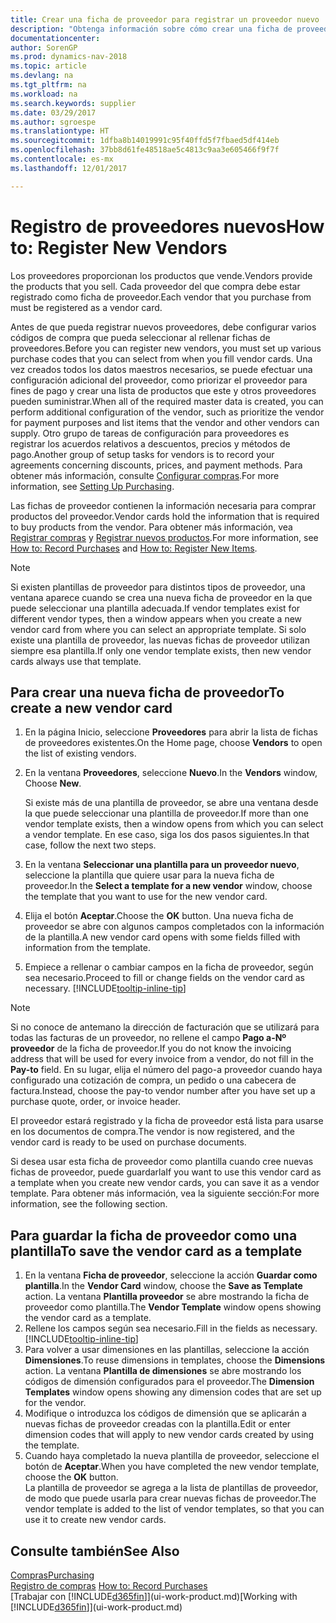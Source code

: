```yaml
---
title: Crear una ficha de proveedor para registrar un proveedor nuevo
description: "Obtenga información sobre cómo crear una ficha de proveedor para registrar un nuevo proveedor."
documentationcenter: 
author: SorenGP
ms.prod: dynamics-nav-2018
ms.topic: article
ms.devlang: na
ms.tgt_pltfrm: na
ms.workload: na
ms.search.keywords: supplier
ms.date: 03/29/2017
ms.author: sgroespe
ms.translationtype: HT
ms.sourcegitcommit: 1dfba8b14019991c95f40ffd5f7fbaed5df414eb
ms.openlocfilehash: 37bb8d61fe48518ae5c4813c9aa3e605466f9f7f
ms.contentlocale: es-mx
ms.lasthandoff: 12/01/2017

---
```

# <a name="how-to-register-new-vendors"></a><span data-ttu-id="856b3-103">Registro de proveedores nuevos</span><span class="sxs-lookup"><span data-stu-id="856b3-103">How to: Register New Vendors</span></span>
<span data-ttu-id="856b3-104">Los proveedores proporcionan los productos que vende.</span><span class="sxs-lookup"><span data-stu-id="856b3-104">Vendors provide the products that you sell.</span></span> <span data-ttu-id="856b3-105">Cada proveedor del que compra debe estar registrado como ficha de proveedor.</span><span class="sxs-lookup"><span data-stu-id="856b3-105">Each vendor that you purchase from must be registered as a vendor card.</span></span>

<span data-ttu-id="856b3-106">Antes de que pueda registrar nuevos proveedores, debe configurar varios códigos de compra que pueda seleccionar al rellenar fichas de proveedores.</span><span class="sxs-lookup"><span data-stu-id="856b3-106">Before you can register new vendors, you must set up various purchase codes that you can select from when you fill vendor cards.</span></span> <span data-ttu-id="856b3-107">Una vez creados todos los datos maestros necesarios, se puede efectuar una configuración adicional del proveedor, como priorizar el proveedor para fines de pago y crear una lista de productos que este y otros proveedores pueden suministrar.</span><span class="sxs-lookup"><span data-stu-id="856b3-107">When all of the required master data is created, you can perform additional configuration of the vendor, such as prioritize the vendor for payment purposes and list items that the vendor and other vendors can supply.</span></span> <span data-ttu-id="856b3-108">Otro grupo de tareas de configuración para proveedores es registrar los acuerdos relativos a descuentos, precios y métodos de pago.</span><span class="sxs-lookup"><span data-stu-id="856b3-108">Another group of setup tasks for vendors is to record your agreements concerning discounts, prices, and payment methods.</span></span> <span data-ttu-id="856b3-109">Para obtener más información, consulte [Configurar compras](purchasing-setup-purchasing.md).</span><span class="sxs-lookup"><span data-stu-id="856b3-109">For more information, see [Setting Up Purchasing](purchasing-setup-purchasing.md).</span></span>

<span data-ttu-id="856b3-110">Las fichas de proveedor contienen la información necesaria para comprar productos del proveedor.</span><span class="sxs-lookup"><span data-stu-id="856b3-110">Vendor cards hold the information that is required to buy products from the vendor.</span></span> <span data-ttu-id="856b3-111">Para obtener más información, vea [Registrar compras](purchasing-how-record-purchases.md) y [Registrar nuevos productos](inventory-how-register-new-items.md).</span><span class="sxs-lookup"><span data-stu-id="856b3-111">For more information, see [How to: Record Purchases](purchasing-how-record-purchases.md) and [How to: Register New Items](inventory-how-register-new-items.md).</span></span>

> [!NOTE]  
>   <span data-ttu-id="856b3-112">Si existen plantillas de proveedor para distintos tipos de proveedor, una ventana aparece cuando se crea una nueva ficha de proveedor en la que puede seleccionar una plantilla adecuada.</span><span class="sxs-lookup"><span data-stu-id="856b3-112">If vendor templates exist for different vendor types, then a window appears when you create a new vendor card from where you can select an appropriate template.</span></span> <span data-ttu-id="856b3-113">Si solo existe una plantilla de proveedor, las nuevas fichas de proveedor utilizan siempre esa plantilla.</span><span class="sxs-lookup"><span data-stu-id="856b3-113">If only one vendor template exists, then new vendor cards always use that template.</span></span>

## <a name="to-create-a-new-vendor-card"></a><span data-ttu-id="856b3-114">Para crear una nueva ficha de proveedor</span><span class="sxs-lookup"><span data-stu-id="856b3-114">To create a new vendor card</span></span>
1. <span data-ttu-id="856b3-115">En la página Inicio, seleccione **Proveedores** para abrir la lista de fichas de proveedores existentes.</span><span class="sxs-lookup"><span data-stu-id="856b3-115">On the Home page, choose **Vendors** to open the list of existing vendors.</span></span>  
2. <span data-ttu-id="856b3-116">En la ventana **Proveedores**, seleccione **Nuevo**.</span><span class="sxs-lookup"><span data-stu-id="856b3-116">In the **Vendors** window, Choose **New**.</span></span>

    <span data-ttu-id="856b3-117">Si existe más de una plantilla de proveedor, se abre una ventana desde la que puede seleccionar una plantilla de proveedor.</span><span class="sxs-lookup"><span data-stu-id="856b3-117">If more than one vendor template exists, then a window opens from which you can select a vendor template.</span></span> <span data-ttu-id="856b3-118">En ese caso, siga los dos pasos siguientes.</span><span class="sxs-lookup"><span data-stu-id="856b3-118">In that case, follow the next two steps.</span></span>
3. <span data-ttu-id="856b3-119">En la ventana **Seleccionar una plantilla para un proveedor nuevo**, seleccione la plantilla que quiere usar para la nueva ficha de proveedor.</span><span class="sxs-lookup"><span data-stu-id="856b3-119">In the **Select a template for a new vendor** window, choose the template that you want to use for the new vendor card.</span></span>
4. <span data-ttu-id="856b3-120">Elija el botón **Aceptar**.</span><span class="sxs-lookup"><span data-stu-id="856b3-120">Choose the **OK** button.</span></span> <span data-ttu-id="856b3-121">Una nueva ficha de proveedor se abre con algunos campos completados con la información de la plantilla.</span><span class="sxs-lookup"><span data-stu-id="856b3-121">A new vendor card opens with some fields filled with information from the template.</span></span>
5. <span data-ttu-id="856b3-122">Empiece a rellenar o cambiar campos en la ficha de proveedor, según sea necesario.</span><span class="sxs-lookup"><span data-stu-id="856b3-122">Proceed to fill or change fields on the vendor card as necessary.</span></span> [!INCLUDE[tooltip-inline-tip](includes/tooltip-inline-tip_md.md)]

> [!NOTE]  
>   <span data-ttu-id="856b3-123">Si no conoce de antemano la dirección de facturación que se utilizará para todas las facturas de un proveedor, no rellene el campo **Pago a-Nº proveedor** de la ficha de proveedor.</span><span class="sxs-lookup"><span data-stu-id="856b3-123">If you do not know the invoicing address that will be used for every invoice from a vendor, do not fill in the **Pay-to** field.</span></span> <span data-ttu-id="856b3-124">En su lugar, elija el número del pago-a proveedor cuando haya configurado una cotización de compra, un pedido o una cabecera de factura.</span><span class="sxs-lookup"><span data-stu-id="856b3-124">Instead, choose the pay-to vendor number after you have set up a purchase quote, order, or invoice header.</span></span>

<span data-ttu-id="856b3-125">El proveedor estará registrado y la ficha de proveedor está lista para usarse en los documentos de compra.</span><span class="sxs-lookup"><span data-stu-id="856b3-125">The vendor is now registered, and the vendor card is ready to be used on purchase documents.</span></span>

<span data-ttu-id="856b3-126">Si desea usar esta ficha de proveedor como plantilla cuando cree nuevas fichas de proveedor, puede guardarla</span><span class="sxs-lookup"><span data-stu-id="856b3-126">If you want to use this vendor card as a template when you create new vendor cards, you can save it as a vendor template.</span></span> <span data-ttu-id="856b3-127">Para obtener más información, vea la siguiente sección:</span><span class="sxs-lookup"><span data-stu-id="856b3-127">For more information, see the following section.</span></span>

## <a name="to-save-the-vendor-card-as-a-template"></a><span data-ttu-id="856b3-128">Para guardar la ficha de proveedor como una plantilla</span><span class="sxs-lookup"><span data-stu-id="856b3-128">To save the vendor card as a template</span></span>
1. <span data-ttu-id="856b3-129">En la ventana **Ficha de proveedor**, seleccione la acción **Guardar como plantilla**.</span><span class="sxs-lookup"><span data-stu-id="856b3-129">In the **Vendor Card** window, choose the **Save as Template** action.</span></span> <span data-ttu-id="856b3-130">La ventana **Plantilla proveedor** se abre mostrando la ficha de proveedor como plantilla.</span><span class="sxs-lookup"><span data-stu-id="856b3-130">The **Vendor Template** window opens showing the vendor card as a template.</span></span>
2. <span data-ttu-id="856b3-131">Rellene los campos según sea necesario.</span><span class="sxs-lookup"><span data-stu-id="856b3-131">Fill in the fields as necessary.</span></span> [!INCLUDE[tooltip-inline-tip](includes/tooltip-inline-tip_md.md)]
3. <span data-ttu-id="856b3-132">Para volver a usar dimensiones en las plantillas, seleccione la acción **Dimensiones**.</span><span class="sxs-lookup"><span data-stu-id="856b3-132">To reuse dimensions in templates, choose the **Dimensions** action.</span></span> <span data-ttu-id="856b3-133">La ventana **Plantilla de dimensiones** se abre mostrando los códigos de dimensión configurados para el proveedor.</span><span class="sxs-lookup"><span data-stu-id="856b3-133">The **Dimension Templates** window opens showing any dimension codes that are set up for the vendor.</span></span>
4. <span data-ttu-id="856b3-134">Modifique o introduzca los códigos de dimensión que se aplicarán a nuevas fichas de proveedor creadas con la plantilla.</span><span class="sxs-lookup"><span data-stu-id="856b3-134">Edit or enter dimension codes that will apply to new vendor cards created by using the template.</span></span>
5. <span data-ttu-id="856b3-135">Cuando haya completado la nueva plantilla de proveedor, seleccione el botón de **Aceptar**.</span><span class="sxs-lookup"><span data-stu-id="856b3-135">When you have completed the new vendor template, choose the **OK** button.</span></span>  
   <span data-ttu-id="856b3-136">La plantilla de proveedor se agrega a la lista de plantillas de proveedor, de modo que puede usarla para crear nuevas fichas de proveedor.</span><span class="sxs-lookup"><span data-stu-id="856b3-136">The vendor template is added to the list of vendor templates, so that you can use it to create new vendor cards.</span></span>

## <a name="see-also"></a><span data-ttu-id="856b3-137">Consulte también</span><span class="sxs-lookup"><span data-stu-id="856b3-137">See Also</span></span>
[<span data-ttu-id="856b3-138">Compras</span><span class="sxs-lookup"><span data-stu-id="856b3-138">Purchasing</span></span>](purchasing-manage-purchasing.md)  
<span data-ttu-id="856b3-139">[Registro de compras](purchasing-how-record-purchases.md) </span><span class="sxs-lookup"><span data-stu-id="856b3-139">[How to: Record Purchases](purchasing-how-record-purchases.md) </span></span>  
<span data-ttu-id="856b3-140">[Trabajar con [!INCLUDE[d365fin](includes/d365fin_md.md)]](ui-work-product.md)</span><span class="sxs-lookup"><span data-stu-id="856b3-140">[Working with [!INCLUDE[d365fin](includes/d365fin_md.md)]](ui-work-product.md)</span></span>  

